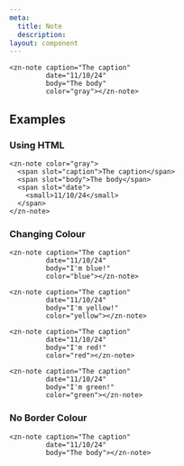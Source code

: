 ```yaml
---
meta:
  title: Note
  description:
layout: component
---
```


```html:preview
<zn-note caption="The caption" 
         date="11/10/24" 
         body="The body"
         color="gray"></zn-note>
```

## Examples

### Using HTML

```html:preview
<zn-note color="gray">
  <span slot="caption">The caption</span>
  <span slot="body">The body</span>
  <span slot="date">
    <small>11/10/24</small>
  </span>
</zn-note>
```

### Changing Colour

```html:preview
<zn-note caption="The caption" 
         date="11/10/24" 
         body="I'm blue!"
         color="blue"></zn-note>
         
<zn-note caption="The caption" 
         date="11/10/24" 
         body="I'm yellow!"
         color="yellow"></zn-note>

<zn-note caption="The caption" 
         date="11/10/24" 
         body="I'm red!"
         color="red"></zn-note>

<zn-note caption="The caption" 
         date="11/10/24" 
         body="I'm green!"
         color="green"></zn-note>
```

### No Border Colour

```html:preview
<zn-note caption="The caption" 
         date="11/10/24" 
         body="The body"></zn-note>
```
